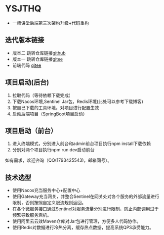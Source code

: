 # YSJTHQ
+ 一师讲堂后端第三次架构升级+代码重构

## 迭代版本链接 

+ 版本二 跳转仓库链接[github](https://github.com/firefox123456/yishijiangtang)
+ 版本一 跳转仓库链接[gitee](https://gitee.com/huangqi_lixin/online_education)
+ 前端代码 [gitee](https://gitee.com/huangqi_lixin/online-education-front)

## 项目启动(后台)

1. 拉取代码（等待依赖下载完成）
2. 下载Nacos环境,Sentinel Jar包，Redis环境(此处可以参考下载博客)
3. 按自己下载的工具环境，对项目进行配置生效
4. 启动后端项目（SpringBoot项目启动）

## 项目启动（前台）

1. 进入终端模式，分别进入前台和admin前台项目执行npm install下载依赖
2. 分别对两个项目执行npm run dev启动前台

如有需求，欢迎咨询（QQ(1793425543)，邮箱同号）。

## 技术选型

+ 使用Nacos充当服务中心+配置中心
+ 使用Gateway充当网关，并整合Sentinel在网关处对各个服务的外部流量进行限制，否则按照自定义限流规则返回。
+ 在各个微服务接口通过Sentinel对服务流量分别进行限制，防止内部调用过于频繁导致服务宕机。
+ 使用阿里云云效Maven仓库对Jar包进行管理，方便多人代码协作。
+ 使用Redis对数据进行冷热分离，缓存热点数据，提高系统QPS承受能力。



